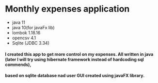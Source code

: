 # Monthly expenses application

* java 11
* java 10(for javaFx lib)
* lombok 1.18.16
* opencsv 4.1
* Sqlite (JDBC 3.34) 

#### I created this app to get more control on my expenses. All written in java (later I will try using hibernate framework instead of hardcoding sql commends), 
#### based on sqlite database nad user GUI created using javaFX library.      
